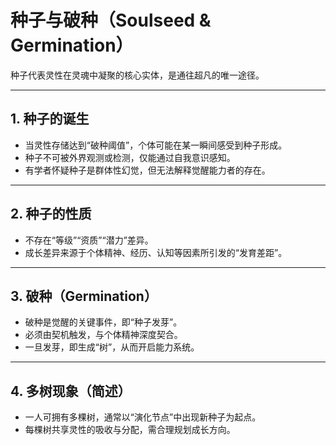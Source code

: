 # 种子与破种（Soulseed & Germination）

种子代表灵性在灵魂中凝聚的核心实体，是通往超凡的唯一途径。

---

## 1. 种子的诞生

- 当灵性存储达到“破种阈值”，个体可能在某一瞬间感受到种子形成。
- 种子不可被外界观测或检测，仅能通过自我意识感知。
- 有学者怀疑种子是群体性幻觉，但无法解释觉醒能力者的存在。

---

## 2. 种子的性质

- 不存在“等级”“资质”“潜力”差异。
- 成长差异来源于个体精神、经历、认知等因素所引发的“发育差距”。

---

## 3. 破种（Germination）

- 破种是觉醒的关键事件，即“种子发芽”。
- 必须由契机触发，与个体精神深度契合。
- 一旦发芽，即生成“树”，从而开启能力系统。

---

## 4. 多树现象（简述）

- 一人可拥有多棵树，通常以“演化节点”中出现新种子为起点。
- 每棵树共享灵性的吸收与分配，需合理规划成长方向。
